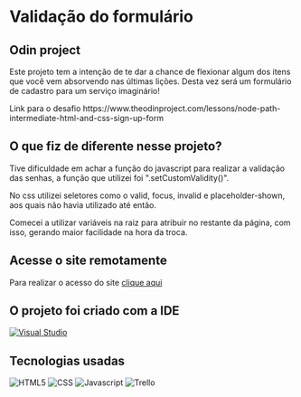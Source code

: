 # Validação do formulário
## Odin project

<p>Este projeto tem a intenção de te dar a chance de flexionar algum dos itens que você vem absorvendo nas últimas lições. Desta vez será um formulário de cadastro para um serviço imaginário!</p>

<p>Link para o desafio https://www.theodinproject.com/lessons/node-path-intermediate-html-and-css-sign-up-form</p>

## O que fiz de diferente nesse projeto?

<p>Tive dificuldade em achar a função do javascript para realizar a validação das senhas, a função que utilizei foi ".setCustomValidity()".</p>
<p>No css utilizei seletores como o valid, focus, invalid e placeholder-shown, aos quais não havia utilizado até então.</p>
<p>Comecei a utilizar variáveis na raiz para atribuir no restante da página, com isso, gerando maior facilidade na hora da troca.</p>


## Acesse o site remotamente

<p>Para realizar o acesso do site <a href="https://raismel.github.io/formsValidation/">clique aqui</a></p>

## O projeto foi criado com a IDE

[![Visual Studio](https://img.shields.io/badge/Visual_Studio_Code-0078D4?style=for-the-badge&logo=visual%20studio%20code&logoColor=white)](https://code.visualstudio.com/)

## Tecnologias usadas 

![HTML5](https://img.shields.io/badge/HTML-239120?style=for-the-badge&logo=html5&logoColor=white)
![CSS](https://img.shields.io/badge/CSS-239120?&style=for-the-badge&logo=css3&logoColor=white)
![Javascript](https://img.shields.io/badge/JavaScript-F7DF1E?style=for-the-badge&logo=javascript&logoColor=black)
![Trello](https://img.shields.io/badge/Trello-0052CC?style=for-the-badge&logo=trello&logoColor=white)
